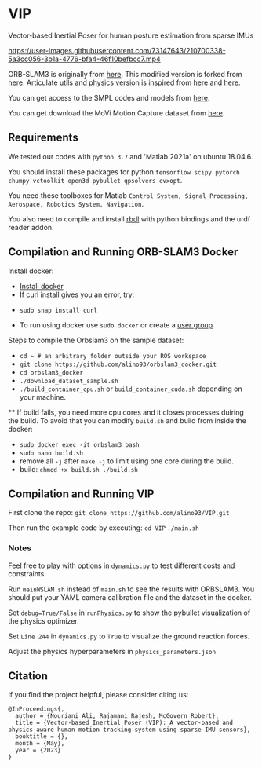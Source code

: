 # VIP
Vector-based Inertial Poser for human posture estimation from sparse IMUs



https://user-images.githubusercontent.com/73147643/210700338-5a3cc056-3b1a-4776-bfa4-46f10befbcc7.mp4



ORB-SLAM3 is originally from [here](https://github.com/UZ-SLAMLab/ORB_SLAM3). This modified version is forked from [here](https://github.com/jahaniam/orbslam3_docker). 
Articulate utils and physics version is inspired from [here](https://vcai.mpi-inf.mpg.de/projects/PhysCap/data/physcap.pdf) and [here](https://github.com/Xinyu-Yi/PIP).

You can get access to the SMPL codes and models from [here](https://smpl.is.tue.mpg.de/).

You can get download the MoVi Motion Capture dataset from [here](https://www.biomotionlab.ca/movi/).

## Requirements
We tested our codes with `python 3.7` and 'Matlab 2021a' on ubuntu 18.04.6. 

You should install these packages for python `tensorflow scipy pytorch chumpy vctoolkit open3d pybullet qpsolvers cvxopt`.

You need these toolboxes for Matlab `Control System, Signal Processing, Aerospace, Robotics System, Navigation`.

You also need to compile and install [rbdl](https://github.com/rbdl/rbdl) with python bindings and the urdf reader addon.

## Compilation and Running ORB-SLAM3 Docker
Install docker:
* [Install docker](https://docs.docker.com/engine/install/ubuntu/#install-using-the-repository)
* If curl install gives you an error, try:
 - `sudo snap install curl`
* To run using docker use `sudo docker` or create a [user group](https://docs.docker.com/engine/install/linux-postinstall/)

Steps to compile the Orbslam3 on the sample dataset:

- `cd ~ # an arbitrary folder outside your ROS workspace`
- `git clone https://github.com/alino93/orbslam3_docker.git`
- `cd orbslam3_docker` 
- `./download_dataset_sample.sh`
- `./build_container_cpu.sh` or `build_container_cuda.sh` depending on your machine.

** If build fails, you need more cpu cores and it closes processes duiring the build. To avoid that you can modify `build.sh` and build from inside the docker:
- `sudo docker exec -it orbslam3 bash`
- `sudo nano build.sh`
- remove all `-j` after `make -j` to limit using one core during the build.
- build: `chmod +x build.sh
          ./build.sh`
          
## Compilation and Running VIP

First clone the repo:
`git clone https://github.com/alino93/VIP.git`

Then run the example code by executing:
`cd VIP`
`./main.sh`

### Notes

Feel free to play with options in `dynamics.py` to test different costs and constraints.

Run `mainWSLAM.sh` instead of `main.sh` to see the results with ORBSLAM3. You should put your YAML camera calibration file and the dataset in the docker.  

Set `debug=True/False` in `runPhysics.py` to show the pybullet visualization of the physics optimizer.

Set `Line 244` in `dynamics.py` to `True` to visualize the ground reaction forces.

Adjust the physics hyperparameters in `physics_parameters.json`



## Citation

If you find the project helpful, please consider citing us:

```
@InProceedings{,
  author = {Nouriani Ali, Rajamani Rajesh, McGovern Robert},
  title = {Vector-based Inertial Poser (VIP): A vector-based and physics-aware human motion tracking system using sparse IMU sensors},
  booktitle = {},
  month = {May},
  year = {2023}
}
```
